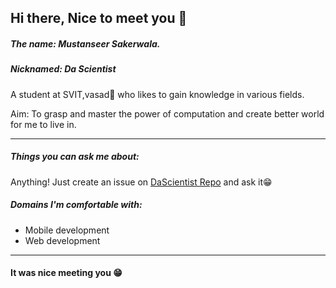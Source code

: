 ## Hi there, Nice to meet you 👋

##### The name: Mustanseer Sakerwala. 
##### Nicknamed: Da Scientist

A student at SVIT,vasad🏫 who likes to gain knowledge in various fields.

Aim: To grasp and master the power of computation and create better world for me to live in.

---

##### Things you can ask me about:

Anything! Just create an issue on [DaScientist Repo](https://github.com/DaScientist/DaScientist) and ask it😁

##### Domains I'm comfortable with:

- Mobile development
- Web development

---

#### It was nice meeting you 😁
<!--
**DaScientist/DaScientist** is a ✨ _special_ ✨ repository because its `README.md` (this file) appears on your GitHub profile.

Here are some ideas to get you started:

- 🔭 I’m currently working on ...
- 🌱 I’m currently learning ...
- 👯 I’m looking to collaborate on ...
- 🤔 I’m looking for help with ...
- 💬 Ask me about ...
- 📫 How to reach me: ...
- 😄 Pronouns: ...
- ⚡ Fun fact: ...
-->
